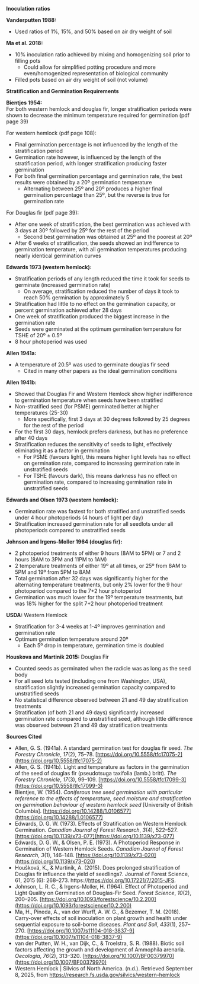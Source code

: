 **Inoculation ratios**

**Vanderputten 1988:**

- Used ratios of 1%, 15%, and 50% based on air dry weight of soil

**Ma et al. 2018:**

- 10% inoculation ratio achieved by mixing and homogenizing soil prior to filling pots  
  - Could allow for simplified potting procedure and more even/homogenized representation of biological community  
- Filled pots based on air dry weight of soil (not volume)

**Stratification and Germination Requirements**

**Bientjes 1954:**   
For both western hemlock and douglas fir, longer stratification periods were shown to decrease the minimum temperature required for germination (pdf page 39\)

For western hemlock (pdf page 108):

- Final germination percentage is not influenced by the length of the stratification period  
- Germination rate however, is influenced by the length of the stratification period, with longer stratification producing faster germination  
- For both final germination percentage and germination rate, the best results were obtained by a 20º germination temperature  
  - Alternating between 25º and 20º produces a higher final germination percentage than 25º, but the reverse is true for germination rate

For Douglas fir (pdf page 39):

- After one week of stratification, the best germination was achieved with 3 days at 30º followed by 25º for the rest of the period  
  - Second best germination was obtained at 25º and the poorest at 20º  
- After 6 weeks of stratification, the seeds showed an indifference to germination temperature, with all germination temperatures producing nearly identical germination curves

**Edwards 1973 (western hemlock):** 

- Stratification periods of any length reduced the time it took for seeds to germinate (increased germination rate)  
  - On average, stratification reduced the number of days it took to reach 50% germination by approximately 5  
- Stratification had little to no effect on the germination capacity, or percent germination achieved after 28 days  
- One week of stratification produced the biggest increase in the germination rate  
- Seeds were germinated at the optimum germination temperature for TSHE of 20º ± 0.5º  
- 8 hour photoperiod was used 

**Allen 1941a:**

- A temperature of 20.5º was used to germinate douglas fir seed  
  - Cited in many other papers as the ideal germination conditions

**Allen 1941b:**

- Showed that Douglas Fir and Western Hemlock show higher indifference to germination temperature when seeds have been stratified   
- Non-stratified seed (for PSME) germinated better at higher temperatures (25-30)  
  - More specifically, first 3 days at 30 degrees followed by 25 degrees for the rest of the period  
- For the first 30 days, hemlock prefers darkness, but has no preference after 40 days  
- Stratification reduces the sensitivity of seeds to light, effectively eliminating it as a factor in germination  
  - For PSME (favours light), this means higher light levels has no effect on germination rate, compared to increasing germination rate in unstratified seeds  
  - For TSHE (favours dark), this means darkness has no effect on germination rate, compared to increasing germination rate in unstratified seeds

**Edwards and Olsen 1973 (western hemlock):**

- Germination rate was fastest for both stratified and unstratified seeds under 4 hour photoperiods (4 hours of light per day)  
- Stratification increased germination rate for all seedlots under all photoperiods compared to unstratified seeds

**Johnson and Irgens-Moller 1964 (douglas fir):**

- 2 photoperiod treatments of either 9 hours (8AM to 5PM) or 7 and 2 hours (8AM to 3PM and 11PM to 1AM)  
- 2 temperature treatments of either 19º at all times, or 25º from 8AM to 5PM and 19º from 5PM to 8AM  
- Total germination after 32 days was significantly higher for the alternating temperature treatments, but only 2% lower for the 9 hour photoperiod compared to the 7+2 hour photoperiod  
- Germination was much lower for the 19º temperature treatments, but was 18% higher for the split 7+2 hour photoperiod treatment 

**USDA:**
Western Hemlock
- Stratification for 3-4 weeks at 1-4º improves germination and germination rate
- Optimum germination temperature around 20º
   - Each 5º drop in temperature, germination time is doubled
 
**Houskova and Martinik 2015:**
Douglas Fir
- Counted seeds as germinated when the radicle was as long as the seed body
- For all seed lots tested (including one from Washington, USA), stratification slightly increased germination capacity compared to unstratified seeds
- No statistical difference observed between 21 and 49 day stratification treatments
- Stratification (of both 21 and 49 days) significantly increased germination rate compared to unstratified seed, although little difference was observed between 21 and 49 day stratification treatments



**Sources Cited**
- Allen, G. S. (1941a). A standard germination test for douglas fir seed. *The Forestry Chronicle*, *17*(2), 75–78. [https://doi.org/10.5558/tfc17075-2](https://doi.org/10.5558/tfc17075-2)  
- Allen, G. S. (1941b). Light and temperature as factors in the germination of the seed of douglas fir (pseudotsuga taxifolia (lamb.) britt). *The Forestry Chronicle*, *17*(3), 99–109. [https://doi.org/10.5558/tfc17099-3](https://doi.org/10.5558/tfc17099-3)  
- Bientjes, W. (1954). *Coniferous tree seed germination with particular reference to the effects of temperature, seed moisture and stratification on germination behaviour of western hemlock seed* \[University of British Columbia\]. [https://doi.org/10.14288/1.0106577](https://doi.org/10.14288/1.0106577)  
- Edwards, D. G. W. (1973). Effects of Stratification on Western Hemlock Germination. *Canadian Journal of Forest Research*, *3*(4), 522–527. [https://doi.org/10.1139/x73-077](https://doi.org/10.1139/x73-077)  
- Edwards, D. G. W., & Olsen, P. E. (1973). A Photoperiod Response in Germination of Western Hemlock Seeds. *Canadian Journal of Forest Research*, *3*(1), 146–148. [https://doi.org/10.1139/x73-020](https://doi.org/10.1139/x73-020)
- Houšková, K., & Martiník, A. (2015). Does prolonged stratification of Douglas fir influence the yield of seedlings?. Journal of Forest Science, 61, 2015 (6): 268–273. https://https://doi.org/10.17221/7/2015-JFS.
- Johnson, L. R. C., & Irgens-Moller, H. (1964). Effect of Photoperiod and Light Quality on Germination of Douglas-Fir Seed. *Forest Science*, *10*(2), 200–205. [https://doi.org/10.1093/forestscience/10.2.200](https://doi.org/10.1093/forestscience/10.2.200)  
- Ma, H., Pineda, A., van der Wurff, A. W. G., & Bezemer, T. M. (2018). Carry-over effects of soil inoculation on plant growth and health under sequential exposure to soil-borne diseases. *Plant and Soil*, *433*(1), 257–270. [https://doi.org/10.1007/s11104-018-3837-9](https://doi.org/10.1007/s11104-018-3837-9)  
- van der Putten, W. H., van Dijk, C., & Troelstra, S. R. (1988). Biotic soil factors affecting the growth and development of Ammophila arenaria. *Oecologia*, *76*(2), 313–320. [https://doi.org/10.1007/BF00379970](https://doi.org/10.1007/BF00379970)
- Western Hemlock | Silvics of North America. (n.d.). Retrieved September 8, 2025, from https://research.fs.usda.gov/silvics/western-hemlock
